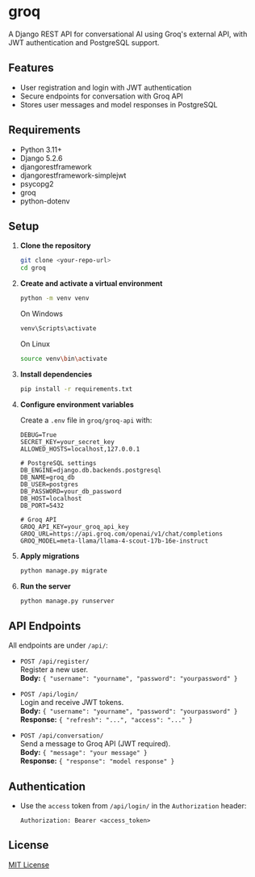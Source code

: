 # groq

A Django REST API for conversational AI using Groq's external API, with JWT authentication and PostgreSQL support.

## Features

- User registration and login with JWT authentication
- Secure endpoints for conversation with Groq API
- Stores user messages and model responses in PostgreSQL

## Requirements

- Python 3.11+
- Django 5.2.6
- djangorestframework
- djangorestframework-simplejwt
- psycopg2
- groq
- python-dotenv

## Setup

1. **Clone the repository**
   ```sh
   git clone <your-repo-url>
   cd groq
   ```

2. **Create and activate a virtual environment**
   ```sh
   python -m venv venv
   ```

   On Windows
   ```sh
   venv\Scripts\activate
   ```

   On Linux
   ```sh
   source venv\bin\activate
   ```

3. **Install dependencies**
   ```sh
   pip install -r requirements.txt
   ```

4. **Configure environment variables**

   Create a `.env` file in `groq/groq-api` with:
   ```
   DEBUG=True
   SECRET_KEY=your_secret_key
   ALLOWED_HOSTS=localhost,127.0.0.1

   # PostgreSQL settings
   DB_ENGINE=django.db.backends.postgresql
   DB_NAME=groq_db
   DB_USER=postgres
   DB_PASSWORD=your_db_password
   DB_HOST=localhost
   DB_PORT=5432

   # Groq API
   GROQ_API_KEY=your_groq_api_key
   GROQ_URL=https://api.groq.com/openai/v1/chat/completions
   GROQ_MODEL=meta-llama/llama-4-scout-17b-16e-instruct
   ```

5. **Apply migrations**
   ```sh
   python manage.py migrate
   ```

6. **Run the server**
   ```sh
   python manage.py runserver
   ```

## API Endpoints

All endpoints are under `/api/`:

- `POST /api/register/`  
  Register a new user.  
  **Body:** `{ "username": "yourname", "password": "yourpassword" }`

- `POST /api/login/`  
  Login and receive JWT tokens.  
  **Body:** `{ "username": "yourname", "password": "yourpassword" }`  
  **Response:** `{ "refresh": "...", "access": "..." }`

- `POST /api/conversation/`  
  Send a message to Groq API (JWT required).  
  **Body:** `{ "message": "your message" }`  
  **Response:** `{ "response": "model response" }`

## Authentication

- Use the `access` token from `/api/login/` in the `Authorization` header:
  ```
  Authorization: Bearer <access_token>
  ```

## License

[MIT License](./LICENSE)